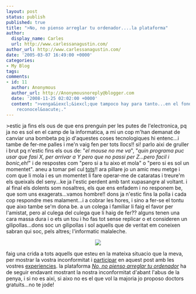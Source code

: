 ```yaml
---
layout: post
status: publish
published: true
title: ">No, no pienso arreglar tu ordenador....la plataforma"
author:
  display_name: Carles
  url: http://www.carlessanagustin.com/
author_url: http://www.carlessanagustin.com/
date: '2005-03-07 16:49:00 +0000'
categories:
- My Blog
tags:
comments:
- id: 11
  author: Anonymous
  author_url: http://Anonymousnoreply@blogger.com
  date: '2008-11-25 02:02:00 +0000'
  content: ">venga&iexcl;&iexcl;que tampoco hay para tanto...en el fondo os gusta,
    reconocel&oacute;."
---
```

<p>>estic ja fins els ous de que ens prenguin per les putes de l'electronica, pq ja no es sol en el camp de la informatica, a mi un cop m'han demanat de canviar una bombeta pq jo d'aquestes coses tecnologiques hi entenc...i tambe de fer-me palles i me'n vaig fen per tots llocs!! si! parlo aixi de gruller i brut pq n'estic fins els ous de: "<span style="font-style:italic;">el mouse no me va</span>", "<span style="font-style:italic;">quin programa puc usar que fasi X, per arrivar a Y pero que no passi per Z...pero facil i bonic,eh!</span>" i de respostes com "pero si a tu aixo et mola" o "pero si es sol un momentet". aneu a tomar pel cul <a href="http://www.thinkgeek.com/tshirts/ladies/38e8/" target="_blank">tots</a>!! ara pillare jo un amic meu metge i com que li mola i es un momentet li fare operar-me de cataratas i treure'm els queixals del seny...ke ja l'estic perdent amb tant xupasangre al voltant. i al final els dolents som nosaltres, els que ens enfadem i no responem be, que som uns exagerats...vamos hombre!! dons ja n'estic fins la polla i cada cop respondre mes malament...i a cobrar les hores, i sino a fer-se el tontu que aixo tambe se'm dona be. a un colega i familiar li faig el favor per l'amistat, pero al culega del culega que li haig de fer?? alguns tenen una cara massa dura i o ets un tou i ho fas tot sense replicar o et consideren un gilipollas...dons soc un gilipollas i sol aquells que de veritat em coneixen sabran qui soc, pels altres; l'informatic malaleche.
<div style="text-align:center;"><a href="http://es.geocities.com/carles_mayh/no.jpg" target="_blank"><img src="http://es.geocities.com/carles_mayh/tn_no.png" border="0" /></a></div>
<p> faig una crida a tots aquells que esteu en la mateixa situacio que la meva, per mostrar la vostra inconformitat i <a href="http://tonyworld.net/index.php?p=196" target="_blank">participar</a> en aquest post amb les vostres <a href="http://sukiweb.net/archivos/2004/12/14/bueno-vale-te-arreglo-el-ordenador-pero/" target="_blank">experiencies</a>. la plataforma <a href="http://www.ropafriki.com/camisetas/hardfreaks/no/" target="_blank"><span style="font-style:italic;">No, no pienso arreglar tu ordenador</span></a> ha de seguir endavant mostrant la nostra inconformitat d'abant l'abus de la penya, i si no es aixi, si aixo no es el que vol la majoria jo proposo doctors gratuits...no te jode!</p>
